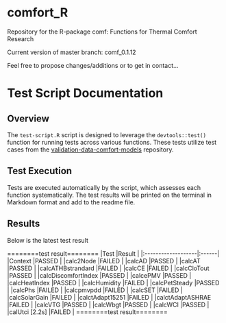 # comfort_R
Repository for the R-package comf: Functions for Thermal Comfort Research

Current version of master branch: comf_0.1.12

Feel free to propose changes/additions or to get in contact...

# Test Script Documentation

## Overview
The `test-script.R` script is designed to leverage the `devtools::test()` function for running tests across various functions. These tests utilize test cases from the [validation-data-comfort-models](https://github.com/FedericoTartarini/validation-data-comfort-models) repository.

## Test Execution
Tests are executed automatically by the script, which assesses each function systematically. The test results will be printed on the terminal in Markdown format and add to the readme file.

## Results
Below is the latest test result

========test result========
|Test                |Result |
|:-------------------|:------|
|Context             |PASSED |
|calc2Node           |FAILED |
|calcAD              |PASSED |
|calcAT              |PASSED |
|calcATHBstrandard   |FAILED |
|calcCE              |FAILED |
|calcCloTout         |PASSED |
|calcDiscomfortIndex |PASSED |
|calcePMV            |PASSED |
|calcHeatIndex       |PASSED |
|calcHumidity        |FAILED |
|calcPetSteady       |PASSED |
|calcPhs             |FAILED |
|calcpmvpdd          |FAILED |
|calcSET             |FAILED |
|calcSolarGain       |FAILED |
|calctAdapt15251     |FAILED |
|calctAdaptASHRAE    |FAILED |
|calcVTG             |PASSED |
|calcWbgt            |PASSED |
|calcWCI             |PASSED |
|calUtci [2.2s]      |FAILED |
========test result========

